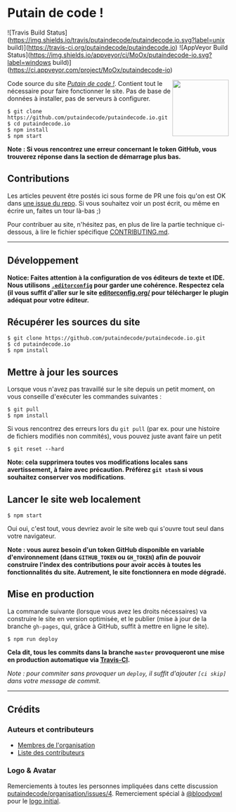 # Putain de code !

![Travis Build Status](https://img.shields.io/travis/putaindecode/putaindecode.io.svg?label=unix build)](https://travis-ci.org/putaindecode/putaindecode.io)
![AppVeyor Build Status](https://img.shields.io/appveyor/ci/MoOx/putaindecode-io.svg?label=windows build)](https://ci.appveyor.com/project/MoOx/putaindecode-io)

<img align="right" alt="" src="https://github.com/putaindecode/putaindecode.io/blob//master/src/images/putaindecode-logo--no-bubble-512--trim.png" width="128">

Code source du site [_Putain de code !_](http://putaindecode.io/).
Contient tout le nécessaire pour faire fonctionner le site.
Pas de base de données à installer, pas de serveurs à configurer.

```console
$ git clone https://github.com/putaindecode/putaindecode.io.git
$ cd putaindecode.io
$ npm install
$ npm start
```

**Note : Si vous rencontrez une erreur concernant le token GitHub,
vous trouverez réponse dans la section de démarrage plus bas.**

## Contributions

Les articles peuvent être postés ici sous forme de PR une fois qu'on est OK dans
[une issue du repo](https://github.com/putaindecode/putaindecode.io/issues).
Si vous souhaitez voir un post écrit, ou même en écrire un, faites un tour
là-bas ;)

Pour contribuer au site, n'hésitez pas, en plus de lire la partie technique
ci-dessous, à lire le fichier spécifique [CONTRIBUTING.md](CONTRIBUTING.md).

---

## Développement

__Notice: Faites attention à la configuration de vos éditeurs de texte et IDE.  
Nous utilisons [`.editorconfig`](.editorconfig) pour garder une cohérence.
Respectez cela (il vous suffit d'aller sur le site
[editorconfig.org/](http://editorconfig.org/)
pour télécharger le plugin adéquat pour votre éditeur.__

## Récupérer les sources du site

```console
$ git clone https://github.com/putaindecode/putaindecode.io.git
$ cd putaindecode.io
$ npm install
```

## Mettre à jour les sources

Lorsque vous n'avez pas travaillé sur le site depuis un petit moment, on vous
conseille d'exécuter les commandes suivantes :

```console
$ git pull
$ npm install
```

Si vous rencontrez des erreurs lors du `git pull` (par ex. pour une histoire de
fichiers modifiés non commités), vous pouvez juste avant faire
un petit

```console
$ git reset --hard
```

__Note: cela supprimera toutes vos modifications locales sans avertissement, à
faire avec précaution.
Préférez `git stash` si vous souhaitez conserver vos modifications__.

## Lancer le site web localement

```console
$ npm start
```

Oui oui, c'est tout, vous devriez avoir le site web qui s'ouvre tout seul dans
votre navigateur.

**Note :
vous aurez besoin d'un token GitHub disponible en variable d'environnement
(dans `GITHUB_TOKEN` ou `GH_TOKEN`) afin de pouvoir construire l'index des
contributions pour avoir accès à toutes les fonctionnalités du site.
Autrement, le site fonctionnera en mode dégradé.**


## Mise en production

La commande suivante (lorsque vous avez les droits nécessaires) va construire le
site en version optimisée, et le publier
(mise à jour de la branche  `gh-pages`, qui, grâce à GitHub, suffit à mettre en
ligne le site).

```console
$ npm run deploy
```

**Cela dit, tous les commits dans la branche `master` provoqueront une mise en
production automatique via [Travis-CI](https://travis-ci.org/).**

_Note : pour commiter sans provoquer un `deploy`, il suffit d'ajouter `[ci skip]`
dans votre message de commit._

---

## Crédits

### Auteurs et contributeurs

* [Membres de l'organisation](https://github.com/putaindecode?tab=members)
* [Liste des contributeurs](https://github.com/putaindecode/putaindecode.io/graphs/contributors)

### Logo & Avatar

Remerciements à toutes les personnes impliquées dans cette discussion [putaindecode/organisation/issues/4](https://github.com/putaindecode/organisation/issues/4).
Remerciement spécial à [@bloodyowl](https://github.com/bloodyowl) pour le
[logo initial](https://github.com/putaindecode/putaindecode.io/blob/3324cbe7637dacd1f42a412c1085431a2d551928/src/assets/_images/p!-logos.png).
